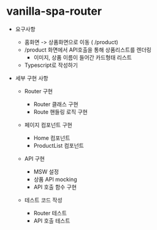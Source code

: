 # vanilla-spa-router

- 요구사항

  - 홈화면 -> 상품화면으로 이동 ( /product)
  - /product 화면에서 API호출을 통해 상품리스트를 렌더링
    - 이미지, 상품 이름이 들어간 카드형태 리스트
  - Typescript로 작성하기

- 세부 구현 사항

  - Router 구현

    - Router 클래스 구현
    - Route 핸들링 로직 구현

  - 페이지 컴포넌트 구현

    - Home 컴포넌트
    - ProductList 컴포넌트

  - API 구현

    - MSW 설정
    - 상품 API mocking
    - API 호출 함수 구현

  - 테스트 코드 작성

    - Router 테스트
    - API 호출 테스트
